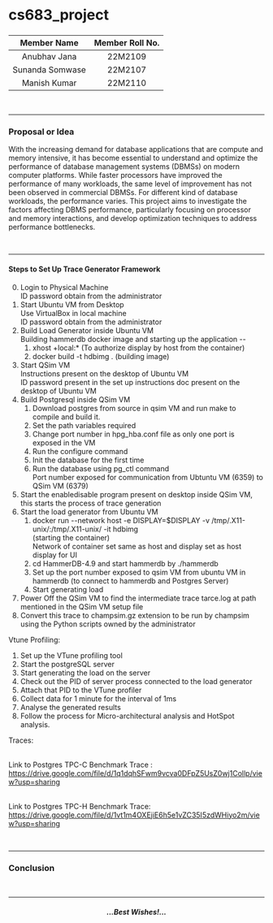 # cs683_project

### <Project-Title>

### <Team-Name>

| **Member Name** | **Member Roll No.** |
| :-------------: | :-----------------: |
| Anubhav Jana    |  22M2109            |
| Sunanda Somwase |  22M2107            |
| Manish Kumar    |  22M2110            |

<br/>

---

### Proposal or Idea
With the increasing demand for database applications that are compute and memory intensive, it has become essential to understand and optimize the performance of database management systems (DBMSs) on modern computer platforms. While faster processors have improved the performance of many workloads, the same level of improvement has not been observed in commercial DBMSs. For different kind of database workloads, the performance varies. This project aims to investigate the factors affecting DBMS performance, particularly focusing on processor and memory interactions, and develop optimization techniques to address performance bottlenecks.


<br/>

---


#### Steps to Set Up Trace Generator Framework

0. Login to Physical Machine
    <br />ID password obtain from the administrator
1. Start Ubuntu VM from Desktop
    <br />Use VirtualBox in local machine
    <br />ID password obtain from the administrator
2. Build Load Generator inside Ubuntu VM
    <br />Building hammerdb docker image and starting up the application --
    1. xhost +local:* (To authorize display by host from the container)
    2. docker build -t hdbimg .  (building image)
3. Start QSim VM
    <br />Instructions present on the desktop of Ubuntu VM
    <br />ID password present in the set up instructions doc present on the desktop of Ubuntu VM
4. Build Postgresql inside QSim VM
    1. Download postgres from source in qsim VM and run make to compile and build it.
    2. Set the path variables required
    3. Change port number in hpg_hba.conf file as only one port is exposed in the VM
    4. Run the configure command
    5. Init the database for the first time
    6. Run the database using pg_ctl command
    <br />Port number exposed for communication from Ubtuntu VM (6359) to QSim VM (6379)
6. Start the enabledisable program present on desktop inside QSim VM, this starts the process of trace generation
7. Start the load generator from Ubuntu VM
    1. docker run  --network host -e DISPLAY=$DISPLAY -v /tmp/.X11-unix/:/tmp/.X11-unix/ -it hdbimg 
       <br />(starting the container)
       <br />Network of container set same as host and display set as host display for UI
    2. cd HammerDB-4.9 and start hammerdb by ./hammerdb
    3. Set up the port number exposed to qsim VM from ubuntu VM in hammerdb (to connect to hammerdb and Postgres Server)
    4. Start generating load
9. Power Off the QSim VM to find the intermediate trace tarce.log at path mentioned in the QSim VM setup file
10. Convert this trace to champsim.gz extension to be run by champsim using the Python scripts owned by the administrator


Vtune Profiling:
1. Set up the VTune profiling tool
2. Start the postgreSQL server 
3. Start generating the load on the server
4. Check out the PID of server process connected to the load generator
5. Attach that PID to the VTune profiler
6. Collect data for 1 minute for the interval of 1ms
7. Analyse the generated results
8. Follow the process for Micro-architectural analysis and HotSpot analysis.


Traces:

<br />Link to Postgres TPC-C Benchmark Trace : https://drive.google.com/file/d/1q1dqhSFwm9vcva0DFpZ5UsZ0wj1Collp/view?usp=sharing

<br />Link to Postgres TPC-H Benchmark Trace: https://drive.google.com/file/d/1vt1m4OXEjiE6h5e1vZC35I5zdWHiyo2m/view?usp=sharing


<br/>

---

### Conclusion



<br/>

---

<center><em><h4>...Best Wishes!...</h4></em></center>
